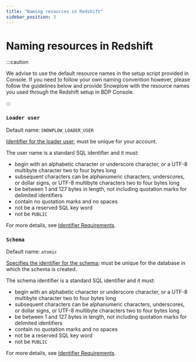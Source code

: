```yaml
---
title: "Naming resources in Redshift"
sidebar_position: 3
---
```


# Naming resources in Redshift

:::caution

We advise to use the default resource names in the setup script provided in Console. If you need to follow your own naming convention however, please follow the guidelines below and provide Snowplow with the resource names you used through the Redshift setup in BDP Console.

:::

### `Loader user`

Default name: `SNOWPLOW_LOADER_USER`

[Identifier for the loader user](https://docs.aws.amazon.com/redshift/latest/dg/r_CREATE_USER.html); must be unique for your account.  

The user name is a standard SQL identifier and it must:
- begin with an alphabetic character or underscore character, or a UTF-8 multibyte character two to four bytes long
- subsequent characters can be alphanumeric characters, underscores, or dollar signs, or UTF-8 multibyte characters two to four bytes long
- be between 1 and 127 bytes in length, not including quotation marks for delimited identifiers
- contain no quotation marks and no spaces
- not be a reserved SQL key word
- not be `PUBLIC`

For more details, see [Identifier Requirements](https://docs.aws.amazon.com/redshift/latest/dg/r_names.html).

### `Schema`

Default name: `atomic`

[Specifies the identifier for the schema](https://docs.aws.amazon.com/redshift/latest/dg/r_CREATE_SCHEMA.html); must be unique for the database in which the schema is created.

The schema identifier is a standard SQL identifier and it must:
- begin with an alphabetic character or underscore character, or a UTF-8 multibyte character two to four bytes long
- subsequent characters can be alphanumeric characters, underscores, or dollar signs, or UTF-8 multibyte characters two to four bytes long
- be between 1 and 127 bytes in length, not including quotation marks for delimited identifiers
- contain no quotation marks and no spaces
- not be a reserved SQL key word
- not be `PUBLIC`

For more details, see [Identifier Requirements](https://docs.aws.amazon.com/redshift/latest/dg/r_names.html).
